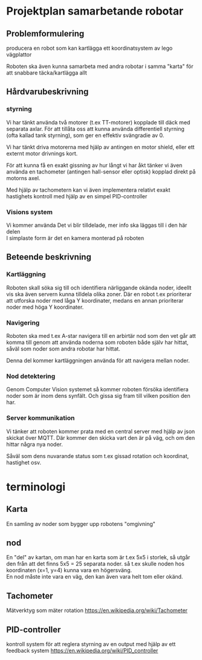 # Projektplan samarbetande robotar
## Problemformulering
producera en robot som kan kartlägga ett koordinatsystem av lego vägplattor

Roboten ska även kunna samarbeta med andra robotar i samma "karta" för att snabbare täcka/kartlägga allt

## Hårdvarubeskrivning
### styrning
Vi har tänkt använda två motorer (t.ex TT-motorer) kopplade till däck med separata axlar. För att tillåta oss att kunna använda differentiell styrning (ofta kallad tank styrning), som ger en effektiv svängradie av 0.

Vi har tänkt driva motorerna med hjälp av antingen en motor shield, eller ett externt motor drivnings kort.

För att kunna få en exakt gissning av hur långt vi har åkt tänker vi även använda en tachometer (antingen hall-sensor eller optisk) kopplad direkt på motorns axel.

Med hjälp av tachometern kan vi även implementera relativt exakt hastighets kontroll med hjälp av en simpel PID-controller
### Visions system
Vi kommer använda Det vi blir tilldelade, mer info ska läggas till i den här delen  
I simplaste form är det en kamera monterad på roboten

## Beteende beskrivning
### Kartläggning
Roboten skall söka sig till och identifiera närliggande okända noder, ideellt vis ska även servern kunna tilldela olika zoner. Där en robot t.ex prioriterar att utforska noder med låga Y koordinater, medans en annan prioriterar noder med höga Y koordinater.
### Navigering
Roboten ska med t.ex A-star navigera till en arbirtär nod som den vet går att komma till genom att använda noderna som roboten både själv har hittat, såväl som noder som andra robotar har hittat.

Denna del kommer kartläggningen använda för att navigera mellan noder.
### Nod detektering
Genom Computer Vision systemet så kommer roboten försöka identifiera noder som är inom dens synfält. Och gissa sig fram till vilken position den har.
### Server kommunikation
Vi tänker att roboten kommer prata med en central server med hjälp av json skickat över MQTT.
Där kommer den skicka vart den är på väg, och om den hittar några nya noder.

Såväl som dens nuvarande status som t.ex gissad rotation och koordinat, hastighet osv.
# terminologi
## Karta
En samling av noder som bygger upp robotens "omgivning"
## nod
En "del" av kartan, om man har en karta som är t.ex 5x5 i storlek, så utgår den från att det finns 5x5 = 25 separata noder. så t.ex skulle noden hos koordinaten (x=1, y=4) kunna vara en högersväng.  
En nod måste inte vara en väg, den kan även vara helt tom eller okänd.
## Tachometer
Mätverktyg som mäter rotation
https://en.wikipedia.org/wiki/Tachometer
## PID-controller
kontroll system för att reglera styrning av en output med hjälp av ett feedback system
https://en.wikipedia.org/wiki/PID_controller